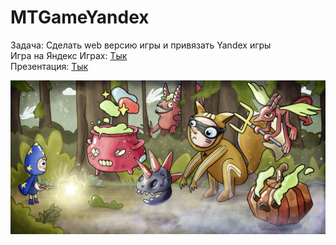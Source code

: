 # MTGameYandex
 Задача: Сделать web версию игры и привязать Yandex игры\
 Игра на Яндекс Играх: [Тык](https://yandex.ru/games/app/272599?lang=ru)\
 Презентация: [Тык](PublicFiles/РИС_презентация.pptx)

 ![Картинка](PublicFiles/shirokayaKartinka.png)
